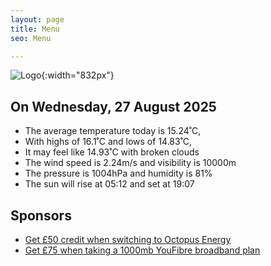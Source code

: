 ```yaml
---
layout: page
title: Menu
seo: Menu

---
```


![Logo](/images/logo.jpg){:width="832px"}

<!-- weather_marker starts -->
## On Wednesday, 27 August 2025

- The average temperature today is 15.24˚C,
- With highs of 16.1˚C and lows of 14.83˚C,
- It may feel like 14.93˚C with broken clouds
- The wind speed is 2.24m/s and visibility is 10000m
- The pressure is 1004hPa and humidity is 81%
- The sun will rise at 05:12 and set at 19:07

<!-- weather_marker ends -->

## Sponsors

- [Get £50 credit when switching to Octopus Energy](https://bit.ly/3oD1nnS)
- [Get £75 when taking a 1000mb YouFibre broadband plan](https://aklam.io/91zWhU?)
